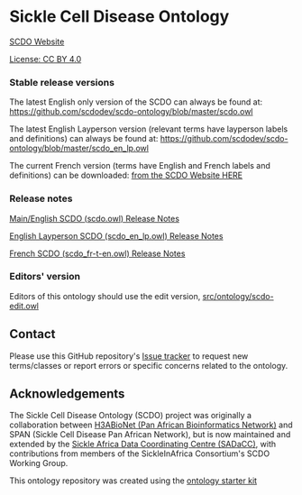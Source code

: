 # Sickle Cell Disease Ontology

[SCDO Website](http://scdontology.h3abionet.org)

[License: CC BY 4.0](https://creativecommons.org/licenses/by/4.0/)

### Stable release versions

The latest English only version of the SCDO can always be found at:
https://github.com/scdodev/scdo-ontology/blob/master/scdo.owl

The latest English Layperson version (relevant terms have layperson labels and definitions) can always be found at:
https://github.com/scdodev/scdo-ontology/blob/master/scdo_en_lp.owl

The current French version (terms have English and French labels and definitions) can be downloaded: [from the SCDO Website HERE](https://scdontology.h3abionet.org/wp-content/uploads/2024/04/scdo-fr-t-en.zip)

### Release notes

[Main/English SCDO (scdo.owl) Release Notes](https://docs.google.com/document/d/e/2PACX-1vSXWXuKCHmMrOKGQOzObuy6jLVnUuOR4-jGLGLhoE8qcJeywwIzAAC0VQVGT0EUuZ0gOWT59wxpxCU6/pub)

[English Layperson SCDO (scdo_en_lp.owl) Release Notes](https://docs.google.com/document/d/e/2PACX-1vTUZ7oSQC-t3gwfZh-iKSS-oIzQRxzk9XnW0RysO3vtzaPyBUPOjqS152-qBpRjXS2C3GXeO5NKvMs_/pub)

[French SCDO (scdo_fr-t-en.owl) Release Notes](https://docs.google.com/document/d/e/2PACX-1vRkh20T-h_Mo4bC2FnzogL0VODDLtsXg4_8I6q3VgDHU_6s33ZtASYg9ctrfELPO_sfPfVMS-7VJDnX/pub)

### Editors' version

Editors of this ontology should use the edit version, [src/ontology/scdo-edit.owl](src/ontology/scdo-edit.owl)

## Contact

Please use this GitHub repository's [Issue tracker](https://github.com/scdodev/scdo-ontology/issues) to request new terms/classes or report errors or specific concerns related to the ontology.

## Acknowledgements

The Sickle Cell Disease Ontology (SCDO) project was originally a collaboration between [H3ABioNet (Pan African Bioinformatics Network)](http://www.h3abionet.org/) and SPAN (Sickle Cell Disease Pan African Network), but is now maintained and extended by the [Sickle Africa Data Coordinating Centre (SADaCC)](https://www.sadacc.org/article/73), with contributions from members of the SickleInAfrica Consortium's SCDO Working Group.


This ontology repository was created using the [ontology starter kit](https://github.com/INCATools/ontology-starter-kit)
